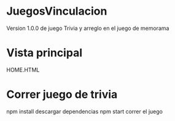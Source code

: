 # JuegosVinculacion
Version 1.0.0 de juego Trivia y arreglo en el juego de memorama

# Vista principal
HOME.HTML

# Correr juego de trivia
npm install descargar dependencias
npm start correr el juego 

